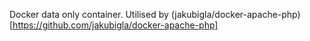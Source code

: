 Docker data only container. Utilised by (jakubigla/docker-apache-php)[https://github.com/jakubigla/docker-apache-php]
